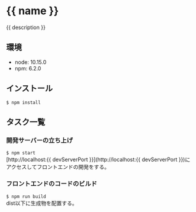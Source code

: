 # {{ name }}
{{ description }}

## 環境
+ node: 10.15.0
+ npm: 6.2.0

## インストール
`$ npm install`

## タスク一覧
### 開発サーバーの立ち上げ
`$ npm start`  
[http://localhost:{{ devServerPort }}](http://localhost:{{ devServerPort }})にアクセスしてフロントエンドの開発をする。  

### フロントエンドのコードのビルド
`$ npm run build`  
dist以下に生成物を配置する。
